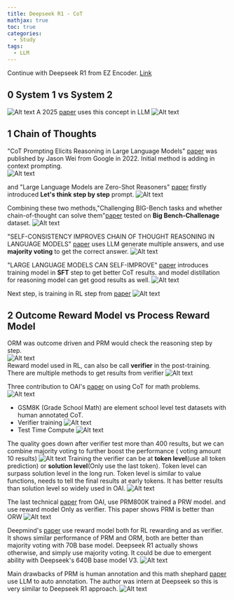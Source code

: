 ```yaml
---
title: Deepseek R1 - CoT
mathjax: true
toc: true
categories:
  - Study
tags:
  - LLM
---
```


Continue with Deepseek R1 from EZ Encoder. [Link](https://www.youtube.com/watch?v=JHrt8_YnmWA)

## 0 System 1 vs System 2
![Alt text](/code23/assets/images/2025/25-03-01-DeepseekR1-3_files/system12.png)
A 2025 [paper](https://arxiv.org/pdf/2502.12470) uses this concept in LLM
![Alt text](/code23/assets/images/2025/25-03-01-DeepseekR1-3_files/system25.png)

## 1 Chain of Thoughts
"CoT Prompting Elicits Reasoning
in Large Language Models" [paper](https://arxiv.org/pdf/2201.11903) was published by Jason Wei from Google in 2022. Initial method is adding in context prompting.  
![Alt text](/code23/assets/images/2025/25-03-01-DeepseekR1-3_files/cot1.png)

and "Large Language Models are Zero-Shot Reasoners" [paper]() firstly introduced **Let's think step by step** prompt.
![Alt text](/code23/assets/images/2025/25-03-01-DeepseekR1-3_files/cot2.png)

Combining these two methods,"Challenging BIG-Bench tasks and
whether chain-of-thought can solve them"[paper](https://arxiv.org/pdf/2210.09261) tested on **Big Bench-Challenage** dataset.
![Alt text](/code23/assets/images/2025/25-03-01-DeepseekR1-3_files/cot3.png)

"SELF-CONSISTENCY IMPROVES CHAIN OF THOUGHT
REASONING IN LANGUAGE MODELS" [paper](https://arxiv.org/pdf/2203.11171) uses LLM generate multiple answers, and use **majority voting** to get the correct answer.
![Alt text](/code23/assets/images/2025/25-03-01-DeepseekR1-3_files/cot4.png)

"LARGE LANGUAGE MODELS CAN SELF-IMPROVE" [paper](https://arxiv.org/pdf/2210.11610) introduces training model in **SFT** step to get better CoT results. and model distillation for reasoning model can get good results as well. 
![Alt text](/code23/assets/images/2025/25-03-01-DeepseekR1-3_files/cot5.png)

Next step, is training in RL step from [paper](https://arxiv.org/pdf/2412.14135)
![Alt text](/code23/assets/images/2025/25-03-01-DeepseekR1-3_files/cot6.png)

## 2 Outcome Reward Model vs Process Reward Model
ORM was outcome driven and PRM would check the reasoning step by step.  
![Alt text](/code23/assets/images/2025/25-03-01-DeepseekR1-3_files/orm-prm.png)  
Reward model used in RL, can also be call **verifier** in the post-training. There are multiple methods to get results from verifier
![Alt text](/code23/assets/images/2025/25-03-01-DeepseekR1-3_files/verifier.png)

Three contribution to OAI's [paper](https://arxiv.org/pdf/2110.14168) on using CoT for math problems.
![Alt text](/code23/assets/images/2025/25-03-01-DeepseekR1-3_files/3con.png)
- GSM8K (Grade School Math) are element school level test datasets with human annotated CoT.
- Verifier training
![Alt text](/code23/assets/images/2025/25-03-01-DeepseekR1-3_files/verifiertrain.png)
- Test Time Compute
![Alt text](/code23/assets/images/2025/25-03-01-DeepseekR1-3_files/ttc.png)

The quality goes down after verifier test more than 400 results, but we can combine majority voting to further boost the performance ( voting amount 10 results)
![Alt text](/code23/assets/images/2025/25-03-01-DeepseekR1-3_files/400.png)
Training the verifier can be at **token level**(use all token prediction) or **solution level**(Only use the last token). Token level can surpass solution level in the long run. Token level is similar to value functions, needs to tell the final results at early tokens. It has better results than solution level so widely used in OAI.
![Alt text](/code23/assets/images/2025/25-03-01-DeepseekR1-3_files/tokensolution.png)

The last technical [paper](https://arxiv.org/pdf/2305.20050) from OAI, use PRM800K trained a PRW model. and use reward model Only as verifier. This paper shows PRM is better than ORW
![Alt text](/code23/assets/images/2025/25-03-01-DeepseekR1-3_files/last.png)

Deepmind's [paper](https://arxiv.org/pdf/2211.14275) use reward model both for RL rewarding and as verifier. It shows similar performance of PRM and ORM, both are better than majority voting with 70B base model. Deepseek R1 actually shows otherwise, and simply use majority voting. It could be due to emergent ability with Deepseek's 640B base model V3.
![Alt text](/code23/assets/images/2025/25-03-01-DeepseekR1-3_files/deepmind.png)

Main drawbacks of PRM is human annotation and this math shephard [paper](https://arxiv.org/pdf/2312.08935) use LLM to auto annotation. The author was intern at Deepseek so this is very similar to Deepseek R1 approach.
![Alt text](/code23/assets/images/2025/25-03-01-DeepseekR1-3_files/shepherd.png)


